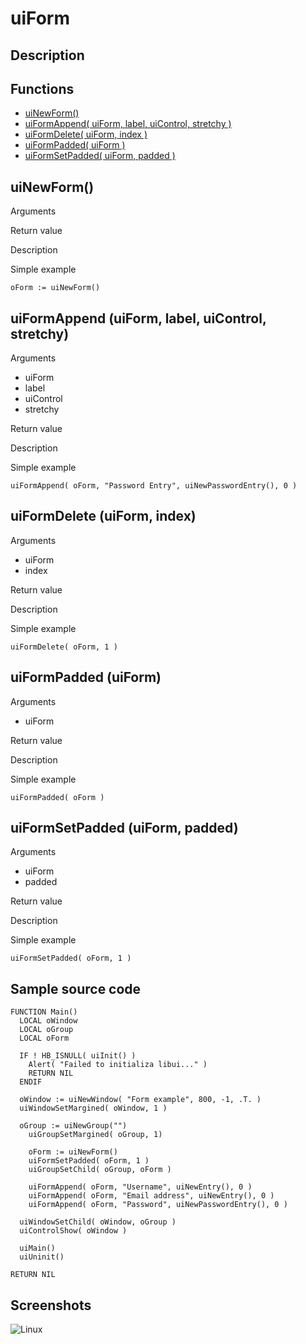 # **uiForm**

## Description

## Functions
- [uiNewForm()](#uinewform)
- [uiFormAppend( uiForm, label, uiControl, stretchy )](#uiformappend-uiform-label-uicontrol-stretchy)
- [uiFormDelete( uiForm, index )](#uiformdelete-uiform-index)
- [uiFormPadded( uiForm )](#uiformpadded-uiform)
- [uiFormSetPadded( uiForm, padded )](#uiformsetpadded-uiform-padded)

## uiNewForm()
Arguments

Return value

Description

Simple example
```
oForm := uiNewForm()
```
## uiFormAppend (uiForm, label, uiControl, stretchy)
Arguments
- uiForm
- label
- uiControl
- stretchy

Return value

Description

Simple example
```
uiFormAppend( oForm, "Password Entry", uiNewPasswordEntry(), 0 )
```
## uiFormDelete (uiForm, index)
Arguments
- uiForm
- index

Return value

Description

Simple example
```
uiFormDelete( oForm, 1 )
```
## uiFormPadded (uiForm)
Arguments
- uiForm

Return value

Description

Simple example
```
uiFormPadded( oForm )
```
## uiFormSetPadded (uiForm, padded)
Arguments
- uiForm
- padded

Return value

Description

Simple example
```
uiFormSetPadded( oForm, 1 )
```
## Sample source code
```
FUNCTION Main()
  LOCAL oWindow
  LOCAL oGroup
  LOCAL oForm

  IF ! HB_ISNULL( uiInit() )
    Alert( "Failed to initializa libui..." )
    RETURN NIL
  ENDIF

  oWindow := uiNewWindow( "Form example", 800, -1, .T. )
  uiWindowSetMargined( oWindow, 1 )

  oGroup := uiNewGroup("")
	uiGroupSetMargined( oGroup, 1)

	oForm := uiNewForm()
	uiFormSetPadded( oForm, 1 )
	uiGroupSetChild( oGroup, oForm )

	uiFormAppend( oForm, "Username", uiNewEntry(), 0 )
	uiFormAppend( oForm, "Email address", uiNewEntry(), 0 )
	uiFormAppend( oForm, "Password", uiNewPasswordEntry(), 0 )

  uiWindowSetChild( oWindow, oGroup )
  uiControlShow( oWindow )

  uiMain()
  uiUninit()

RETURN NIL
```
## Screenshots
![Linux](../tutorial/uiForm_Linux.png "With family Linux Elementary desktop Pantheon, based on GNOME")
